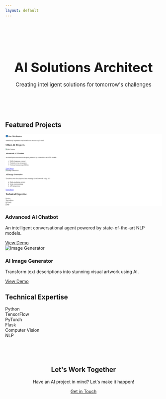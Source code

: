 ```yaml
---
layout: default
---
```


<div class="hero-section" style="text-align: center; padding: 60px 0;">
  <h1 style="font-size: 3em; margin-bottom: 20px;">AI Solutions Architect</h1>
  <p style="font-size: 1.2em; color: var(--light-text);">Creating intelligent solutions for tomorrow's challenges</p>
</div>

<div class="projects-section">
  <h2>Featured Projects</h2>
  
  <div class="project-card">
    <img src="assets/images/chatbot-demo.png" alt="AI Chatbot" class="project-image">
    <h3>Advanced AI Chatbot</h3>
    <p>An intelligent conversational agent powered by state-of-the-art NLP models.</p>
    <a href="#" class="button">View Demo</a>
  </div>

  <div class="project-card">
    <img src="assets/images/image-gen.png" alt="Image Generator" class="project-image">
    <h3>AI Image Generator</h3>
    <p>Transform text descriptions into stunning visual artwork using AI.</p>
    <a href="#" class="button">View Demo</a>
  </div>
</div>

<div class="skills-section">
  <h2>Technical Expertise</h2>
  <div class="skills-grid">
    <div class="skill-item">Python</div>
    <div class="skill-item">TensorFlow</div>
    <div class="skill-item">PyTorch</div>
    <div class="skill-item">Flask</div>
    <div class="skill-item">Computer Vision</div>
    <div class="skill-item">NLP</div>
  </div>
</div>

<div class="contact-section" style="text-align: center; padding: 60px 0;">
  <h2>Let's Work Together</h2>
  <p>Have an AI project in mind? Let's make it happen!</p>
  <a href="mailto:your.email@example.com" class="button">Get in Touch</a>
</div>
